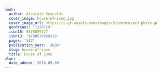 ```yaml
---
book:
  author: Alastair Reynolds
  cover_image: house-of-suns.jpg
  cover_image_url: https://i.gr-assets.com/images/S/compressed.photo.goodreads.com/books/1447892903l/1126719._SX98_.jpg
  goodreads: '1126719'
  isbn10: 0575099127
  isbn13: '9780575099128'
  pages: '512'
  publication_year: '2008'
  slug: house-of-suns
  title: House of Suns
plan:
  date_added: '2018-09-06'
---
```

